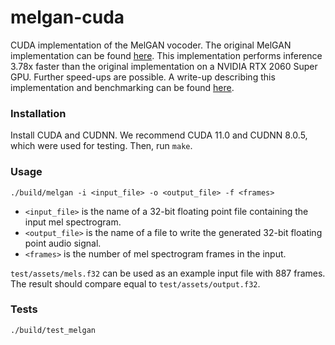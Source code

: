 # melgan-cuda

CUDA implementation of the MelGAN vocoder. The original MelGAN implementation can be found [here](https://github.com/descriptinc/melgan-neurips). This implementation performs inference 3.78x faster than the original implementation on a NVIDIA RTX 2060 Super GPU. Further speed-ups are possible. A write-up describing this implementation and benchmarking can be found [here](morrison2021improving.pdf).


### Installation

Install CUDA and CUDNN. We recommend CUDA 11.0 and CUDNN 8.0.5, which were used
for testing. Then, run `make`.


### Usage

```
./build/melgan -i <input_file> -o <output_file> -f <frames>
```

 - `<input_file>` is the name of a 32-bit floating point file containing the
input mel spectrogram.
 - `<output_file>` is the name of a file to write the generated 32-bit floating
point audio signal.
 - `<frames>` is the number of mel spectrogram frames in the input.

`test/assets/mels.f32` can be used as an example input file with 887 frames.
The result should compare equal to `test/assets/output.f32`.


### Tests

`./build/test_melgan`
